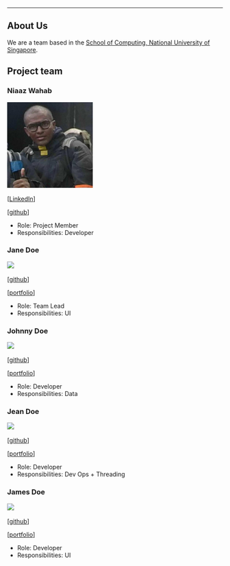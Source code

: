 
---
About Us
---

We are a team based in the [School of Computing, National University of Singapore](http://www.comp.nus.edu.sg).

## Project team

### Niaaz Wahab

<img src="images/members/niaaz.jpg" width="200px">

[[LinkedIn](https://www.linkedin.com/in/niaaz-wahab-5657281a2/)]

[[github](https://github.com/geniaaz)]

* Role: Project Member
* Responsibilities: Developer

### Jane Doe

<img src="images/johndoe.png" width="200px">

[[github](http://github.com/johndoe)]

[[portfolio](team/johndoe.md)]

* Role: Team Lead
* Responsibilities: UI

### Johnny Doe

<img src="images/johndoe.png" width="200px">

[[github](http://github.com/johndoe)] 

[[portfolio](team/johndoe.md)]

* Role: Developer
* Responsibilities: Data

### Jean Doe

<img src="images/johndoe.png" width="200px">

[[github](http://github.com/johndoe)]

[[portfolio](team/johndoe.md)]

* Role: Developer
* Responsibilities: Dev Ops + Threading

### James Doe

<img src="images/johndoe.png" width="200px">

[[github](http://github.com/johndoe)]

[[portfolio](team/johndoe.md)]

* Role: Developer
* Responsibilities: UI
